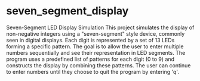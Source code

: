 # seven_segment_display
Seven-Segment LED Display Simulation
This project simulates the display of non-negative integers using a "seven-segment" style device, commonly seen in digital displays. Each digit is represented by a set of 13 LEDs forming a specific pattern. The goal is to allow the user to enter multiple numbers sequentially and see their representation in LED segments. The program uses a predefined list of patterns for each digit (0 to 9) and constructs the display by combining these patterns. The user can continue to enter numbers until they choose to quit the program by entering 'q'. 
